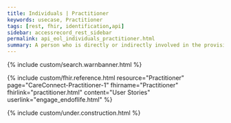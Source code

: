 ```yaml
---
title: Individuals | Practitioner
keywords: usecase, Practitioner
tags: [rest, fhir, identification,api]
sidebar: accessrecord_rest_sidebar
permalink: api_eol_individuals_practitioner.html
summary: A person who is directly or indirectly involved in the provisioning of healthcare.
---
```


{% include custom/search.warnbanner.html %}

{% include custom/fhir.reference.html resource="Practitioner" page="CareConnect-Practitioner-1" fhirname="Practitioner" fhirlink="practitioner.html" content="User Stories" userlink="engage_endoflife.html" %}

{% include custom/under.construction.html %}